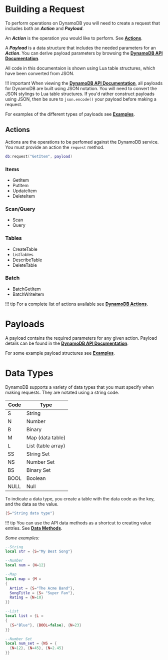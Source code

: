
# Building a Request

To perform operations on DynamoDB you will need to create a request that includes both an ___Action___ and ___Payload___. 

An ___Action___ is the operation you would like to perform. See __[Actions](#actions)__.

A ___Payload___ is a data structure that includes the needed parameters for an ___Action___. You can derive payload parameters by browsing the __[DynamoDB API Documentation](http://docs.aws.amazon.com/amazondynamodb/latest/APIReference/API_Operations_Amazon_DynamoDB.html)__.

All code in this documentaion is shown using Lua table structures, which have been converted from JSON.

!!! important
    When viewing the __[DynamoDB API Documentation](http://docs.aws.amazon.com/amazondynamodb/latest/APIReference/API_Operations_Amazon_DynamoDB.html)__, all payloads for DynamoDB are built using JSON notation. You will need to convert the JSON stylings to Lua table structures. If you'd rather construct payloads using JSON, then be sure to `json.encode()` your payload before making a request.

For examples of the different types of payloads see __[Examples](example/#payloads)__.

## Actions

Actions are the operations to be perfomed against the DynamoDB service. You must provide an action the `request` method.

```lua
db:request("GetItem", payload)
```

### Items

  - GetItem
  - PutItem
  - UpdateItem
  - DeleteItem

### Scan/Query

  - Scan
  - Query

### Tables

  - CreateTable
  - ListTables
  - DescribeTable
  - DeleteTable

### Batch

  - BatchGetItem
  - BatchWriteItem

!!! tip
    For a complete list of actions available see __[DynamoDB Actions](http://docs.aws.amazon.com/amazondynamodb/latest/APIReference/API_Operations.html)__.

# Payloads

A payload contains the required parameters for any given action. Payload details can be found in the __[DynamoDB API Documentation](http://docs.aws.amazon.com/amazondynamodb/latest/APIReference/API_Operations_Amazon_DynamoDB.html)__.

For some example payload structures see __[Examples](example/#payloads)__.

# Data Types

DynamoDB supports a variety of data types that you must specify when making requests. They are notated using a string code.

|Code|Type|
|----|----|
|S|String|
|N|Number|
|B|Binary|
|M|Map (data table)|
|L|List (table array)|
|SS|String Set|
|NS|Number Set|
|BS|Binary Set|
|BOOL|Boolean|
|NULL|Null|

To indicate a data type, you create a table with the data code as the key, and the data as the value.

```lua
{S="String data type"}
```

!!! tip
    You can use the API data methods as a shortcut to creating value entries. See __[Data Methods](api/#data-methods)__.

_Some examples:_

```lua
--String
local str = {S="My Best Song"}

--Number 
local num = {N=12}

--Map
local map = {M = 
{
  Artist = {S="The Acme Band"},
  SongTitle = {S= "Super Fan"},
  Rating = {N=10}
}}

--List
local list = {L =
{
  {S="Blue"}, {BOOL=false}, {N=23}
}}

--Number Set
local num_set = {NS = {
  {N=12}, {N=45}, {N=2.45}
}}
```
